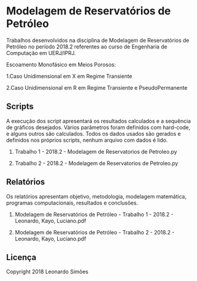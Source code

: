 # Modelagem de Reservatórios de Petróleo
Trabalhos desenvolvidos na disciplina de Modelagem de Reservatórios de Petróleo no período 2018.2 referentes ao curso de Engenharia de Computação em UERJ/IPRJ.

Escoamento Monofásico em Meios Porosos:

1.Caso Unidimensional em X em Regime Transiente

2.Caso Unidimensional em R em Regime Transiente e PseudoPermanente


## Scripts
A execução dos script apresentará os resultados calculados e a sequência de gráficos desejados.
Vários parâmetros foram definidos com hard-code, e alguns outros são calculados.
Todos os dados usados são gerados e definidos nos próprios scripts, nenhum arquivo com dados é lido. 

1. Trabalho 1 - 2018.2 - Modelagem de Reservatorios de Petroleo.py 

2. Trabalho 2 - 2018.2 - Modelagem de Reservatorios de Petroleo.py


## Relatórios
Os relatórios apresentam objetivo, metodologia, modelagem matemática, programas computacionais, resultados e conclusões.

1. Modelagem de Reservatórios de Petróleo - Trabalho 1 - 2018.2 - Leonardo, Kayo, Luciano.pdf

2. Modelagem de Reservatórios de Petróleo - Trabalho 2 - 2018.2 - Leonardo, Kayo, Luciano.pdf


## Licença
Copyright 2018 Leonardo Simões	
